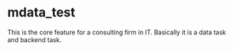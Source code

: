 # mdata_test

This is the core feature for a consulting firm in IT. Basically it is a data task and backend task.
